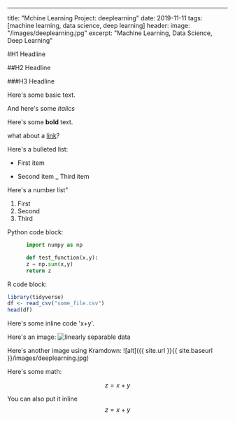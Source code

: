 ---
title: "Mchine Learning Project: deeplearning"
date: 2019-11-11
tags: [machine learning, data science, deep learning]
header:
   image: "/images/deeplearning.jpg"
excerpt: "Machine Learning, Data Science, Deep Learning"  


#H1 Headline

##H2 Headline

###H3 Headline

Here's some basic text.

And here's some *italics*

Here's some **bold** text.

what about a [link](https://github.com/dataoptimal)?

Here's a bulleted list:
* First item
+ Second item
_ Third item

Here's a number list"
1. First
2. Second
3. Third

Python code block:
```python
      import numpy as np

      def test_function(x,y):
      z = np.sum(x,y)
      return z
```

R code block:
```r
library(tidyverse)
df <- read_csv("some_file.csv")
head(df)
```
Here's some inline code 'x+y'.

Here's an image:
<img src="{{ site.url }}{{ site.baseurl }}/images/deeplearning.jpg" alt="linearly separable data">

Here's another image using Kramdown:
![alt]({{ site.url }}{{ site.baseurl }}/images/deeplearning.jpg)

Here's some math:

$$z=x+y$$

You can also put it inline $$z=x+y$$